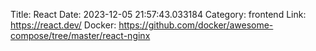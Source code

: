 Title: React
Date: 2023-12-05 21:57:43.033184
Category: frontend
Link: https://react.dev/
Docker: https://github.com/docker/awesome-compose/tree/master/react-nginx

